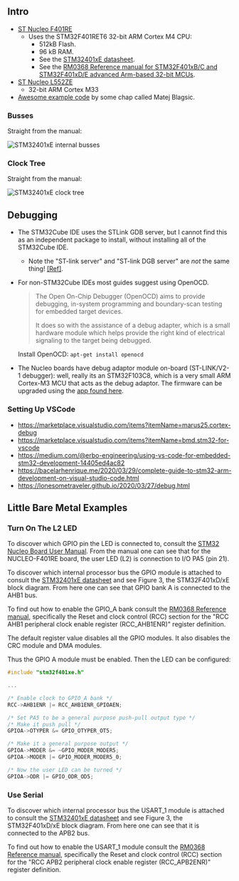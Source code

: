 ## Intro
* [ST Nucleo F401RE](https://www.st.com/resource/en/user_manual/um1724-stm32-nucleo64-boards-mb1136-stmicroelectronics.pdf)
    * Uses the STM32F401RET6 32-bit ARM Cortex M4 CPU:
        * 512kB Flash.
        * 96 kB RAM.
        * See the [STM32401xE datasheet](https://www.st.com/resource/en/datasheet/stm32f401re.pdf).
        * See the [RM0368 Reference manual for STM32F401xB/C and STM32F401xD/E advanced Arm-based 32-bit MCUs](https://www.st.com/resource/en/reference_manual/rm0368-stm32f401xbc-and-stm32f401xde-advanced-armbased-32bit-mcus-stmicroelectronics.pdf).
* [ST Nucleo L552ZE](https://www.st.com/resource/en/datasheet/stm32l552ze.pdf)
    * 32-bit ARM Cortex M33
* [Awesome example code](https://github.com/prtzl/Embedded_videos) by some chap called Matej Blagsic.

### Busses
Straight from the manual:

![STM32401xE internal busses](##IMG_DIR##/../stm32f401re__figure3.png)

### Clock Tree
Straight from the manual:

![STM32401xE clock tree](##IMG_DIR##/../m0368-stm32f401xbc-and-stm32f401xde-advanced-armbased-32bit-mcus-stmicroelectronics__figure12.png)
 
## Debugging
* The STM32Cube IDE uses the STLink GDB server, but I cannot find this as an independent package to install, without installing all of the STM32Cube IDE.
    * Note the "ST-link server" and "ST-link DGB server" are *not* the same thing! [[Ref]](https://stackoverflow.com/a/71937416).
* For non-STM32Cube IDEs most guides suggest using OpenOCD.

    > The Open On-Chip Debugger (OpenOCD) aims to provide debugging, in-system programming and boundary-scan testing for embedded target devices.
    >
    > It does so with the assistance of a debug adapter, which is a small hardware module which helps provide the right kind of electrical signaling to the target being debugged. 

    Install OpenOCD: `apt-get install openocd`

* The Nucleo boards have debug adaptor module on-board (ST-LINK/V2-1 debugger): well, really its an STM32F103C8, which is a very small ARM Cortex-M3 MCU that acts as the debug adaptor. The firmware can be upgraded using the [app found here](https://www.st.com/en/development-tools/stsw-link007.html).


### Setting Up VSCode
* https://marketplace.visualstudio.com/items?itemName=marus25.cortex-debug
* https://marketplace.visualstudio.com/items?itemName=bmd.stm32-for-vscode
* https://medium.com/@erbo-engineering/using-vs-code-for-embedded-stm32-development-14405ed4ac82
* https://bacelarhenrique.me/2020/03/29/complete-guide-to-stm32-arm-development-on-visual-studio-code.html
* https://lonesometraveler.github.io/2020/03/27/debug.html


## Little Bare Metal Examples
### Turn On The L2 LED

To discover which GPIO pin the LED is connected to, consult the [STM32 Nucleo Board User Manual](file:///home/james/Downloads/um1724-stm32-nucleo64-boards-mb1136-stmicroelectronics.pdf). From the manual one can see that for the NUCLEO-F401RE board,
the user LED (L2) is connection to I/O PA5 (pin 21).

To discover which internal processor bus the GPIO module is attached to consult the
[STM32401xE datasheet](https://www.st.com/resource/en/datasheet/stm32f401re.pdf) and see Figure 3, the STM32F401xD/xE
block diagram. From here one can see that GPIO bank A is connected to the AHB1 bus.

To find out how to enable the GPIO_A bank consult the [RM0368 Reference manual](https://www.st.com/resource/en/reference_manual/rm0368-stm32f401xbc-and-stm32f401xde-advanced-armbased-32bit-mcus-stmicroelectronics.pdf), specifically the
Reset and clock control (RCC) section for the "RCC AHB1 peripheral clock enable register (RCC_AHB1ENR)" register
definition.

The default register value disables all the GPIO modules. It also disables the CRC module and DMA modules.

Thus the GPIO A module must be enabled. Then the LED can be configured:

```c
#include "stm32f401xe.h"

...

/* Enable clock to GPIO_A bank */
RCC->AHB1ENR |= RCC_AHB1ENR_GPIOAEN;

/* Set PA5 to be a general purpose push-pull output type */
/* Make it push pull */
GPIOA->OTYPER &= GPIO_OTYPER_OT5;

/* Make it a general purpose output */
GPIOA->MODER &= ~GPIO_MODER_MODER5;
GPIOA->MODER |= GPIO_MODER_MODER5_0;

/* Now the user LED can be turned */
GPIOA->ODR |= GPIO_ODR_OD5;
```

### Use Serial

To discover which internal processor bus the USART_1 module is attached to consult the
[STM32401xE datasheet](https://www.st.com/resource/en/datasheet/stm32f401re.pdf) and see Figure 3, the STM32F401xD/xE
block diagram. From here one can see that it is connected to the APB2 bus.

To find out how to enable the USART_1 module consult the [RM0368 Reference manual](https://www.st.com/resource/en/reference_manual/rm0368-stm32f401xbc-and-stm32f401xde-advanced-armbased-32bit-mcus-stmicroelectronics.pdf), specifically the
Reset and clock control (RCC) section for the "RCC APB2 peripheral clock enable register (RCC_APB2ENR)" register
definition.